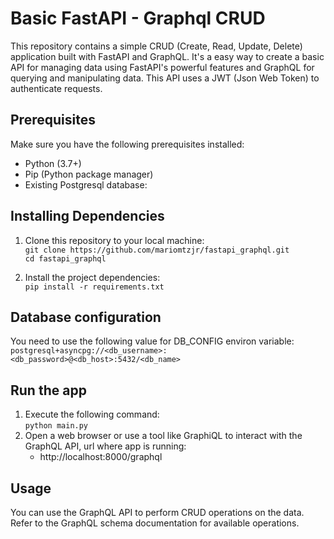 # Basic FastAPI - Graphql CRUD

This repository contains a simple CRUD (Create, Read, Update, Delete) application built with FastAPI and GraphQL. It's a easy way to create a basic API for managing data using FastAPI's powerful features and GraphQL for querying and manipulating data. This API uses a JWT (Json Web Token) to authenticate requests.
  
## Prerequisites
Make sure you have the following prerequisites installed:

- Python (3.7+)
- Pip (Python package manager)
- Existing Postgresql database:

## Installing Dependencies
1. Clone this repository to your local machine:  
   `git clone https://github.com/mariomtzjr/fastapi_graphql.git`  
   `cd fastapi_graphql`

2. Install the project dependencies:  
    `pip install -r requirements.txt`

## Database configuration
You need to use the following value for DB_CONFIG environ variable:  
`postgresql+asyncpg://<db_username>:<db_password>@<db_host>:5432/<db_name>`

## Run the app
1. Execute the following command:  
   `python main.py`
2. Open a web browser or use a tool like GraphiQL to interact with the GraphQL API, url where app is running:
   - http://localhost:8000/graphql

## Usage
You can use the GraphQL API to perform CRUD operations on the data. Refer to the GraphQL schema documentation for available operations.